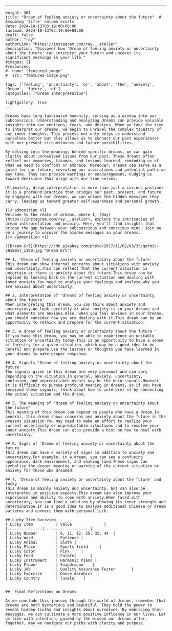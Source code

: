 ---
    weight: 468
    title: "Dream of feeling anxiety or uncertainty about the future"  # Assuming 'title' column exists
    date: 2024-10-13T03:19:00+08:00
    lastmod: 2024-10-13T03:19:00+08:00
    draft: false
    author: "ray"
    authorLink: "https://instagram.com/ray._.atelier"
    description: "Discover how 'Dream of feeling anxiety or uncertainty about the future' can interpret your future and uncover its significant meanings in your life."
    #images: []
    #resources:
    #- name: "featured-image"
    #  src: "featured-image.png"
    
    tags: ['feeling', 'uncertainty', 'or', 'about', 'the', 'anxiety', 'Dream', 'future', 'of']
    categories: ["Dream Interpretation"]
    
    lightgallery: true
    ---
    
    Dreams have long fascinated humanity, serving as a window into our subconscious. Understanding and analyzing dreams can provide valuable insights into our emotions, fears, and desires. When we take the time to interpret our dreams, we begin to unravel the complex tapestry of our inner thoughts. This process not only helps us understand ourselves better but also allows us to connect our past experiences with our present circumstances and future possibilities.
    
    By delving into the meanings behind specific dreams, we can gain clarity about unresolved issues from our past. These dreams often reflect our memories, traumas, and lessons learned, reminding us of what we need to confront or embrace. Moreover, dreams can serve as a guide for our future, revealing our aspirations and potential paths we may take. They can provide warnings or encouragement, nudging us toward decisions that align with our true selves.
    
    Ultimately, dream interpretation is more than just a curious pastime; it is a profound practice that bridges our past, present, and future. By engaging with our dreams, we can unlock the hidden messages they carry, leading us toward greater self-awareness and personal growth.
    
    {{< admonition >}}
    Welcome to the realm of dreams, where I, [Ray](https://instagram.com/ray._.atelier), explore the intricacies of dream interpretation and meaning. Here, you’ll find insights that bridge the gap between your subconscious and conscious mind. Join me on a journey to uncover the hidden messages in your dreams.
    {{< /admonition >}}
    
    ![Dream Grl](https://cdn.pixabay.com/photo/2017/11/02/03/35/gothic-2910057_1280.jpg "Dream Grl")
    
    ## 1. 'Dream of feeling anxiety or uncertainty about the future'
    This dream can show internal concerns about situations with anxiety and uncertainty.This can reflect that the current situation is uncertain or there is anxiety about the future.This dream can be implied by looking back on the current situation and dealing with inner anxiety.You need to analyze your feelings and analyze why you are anxious about uncertainty.
    
    ## 2. Interpretation of 'dreams of feeling anxiety or uncertainty about the future'
    When interpreting this dream, you can think about anxiety and uncertainty.We look carefully at what anxiety is in your dreams and what elements are anxious.Also, when you feel anxious in your dreams, you should consider how you are dealing with it.This dream can be an opportunity to rethink and prepare for the current situation.
    
    ## 3. A dream of feeling anxiety or uncertainty about the future '
    If you have this dream, you may be able to experience an unstable situation or uncertainty today.This is an opportunity to have a sense of forestry for a given situation, which may be a good idea to be careful and prepare.Use the lessons or thoughts you have learned in your dreams to make proper response.
    
    ## 4. Signals 'Dream of feeling anxiety or uncertainty about the future'
    The signals given in this dream are very personal and can vary depending on the situation.In general, anxiety, uncertainty, confusion, and unpredictable events may be the main signals.However, it is difficult to pursue profound meaning in dreams, so if you have received these signals, think about how to interpret it by connecting the actual situation and the dream.
    
    ## 5. The meaning of 'dream of feeling anxiety or uncertainty about the future'
    This meaning of this dream can depend on people who have a dream.In general, this dream shows concerns and anxiety about the future in the present situation.You may need to make an effort to realize your current uncertainty or unpredictable situations and to resolve your inner anxiety.This dream can also provide a hint on how to deal with uncertainty.
    
    ## 6. Signs of 'Dream of feeling anxiety or uncertainty about the future'
    This dream can have a variety of signs in addition to anxiety and uncertainty.For example, in a dream, you can see a confusing appearance, dark environment, and shaking land.These signs can symbolize the deeper meaning or warning of the current situation or anxiety for those who dreamed.
    
    ## 7. 'Dream of feeling anxiety or uncertainty about the future' and lucky
    This dream is mainly anxiety and uncertainty, but can also be interpreted in positive aspects.This dream can also improve your experience and ability to cope with anxiety.When faced with uncertainty, you can find a solution by showing its inner strength and determination.It is a good idea to analyze additional Chinese or dream patterns and connect them with personal luck.
    
    ## Lucky Item Overview
    | Lucky Item          | Value              |
    |---------------|--------------------|
    | Lucky Number        | 6, 11, 12, 25, 32, 44  |
    | Lucky Word          | Patience |
    | Lucky Animal        | Sloth |
    | Lucky Place         | Sports field     |
    | Lucky Color         | Pink     |
    | Lucky Food          | Falafel      |
    | Lucky Instrument    | Harmonic Piano |
    | Lucky Flower        | Snapdragon    |
    | Lucky Job           | Quality Assurance Tester       |
    | Lucky Exercise      | Dance Aerobics  |
    | Lucky Country       | Tuvalu    |
    
    
    ##  Final Reflections on Dreams
    
    As we conclude this journey through the world of dreams, remember that dreams are both mysterious and beautiful. They hold the power to reveal hidden truths and insights about ourselves. By embracing their messages, we can cultivate a more positive influence in our lives. Let us live with intention, guided by the wisdom our dreams offer. Together, may we navigate our paths with clarity and purpose.
    